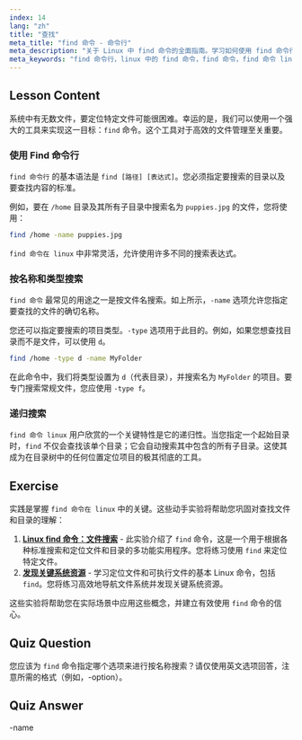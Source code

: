 ```yaml
---
index: 14
lang: "zh"
title: "查找"
meta_title: "find 命令 - 命令行"
meta_description: "关于 Linux 中 find 命令的全面指南。学习如何使用 find 命令行按名称、类型等定位文件和目录。使用强大的 linux find 实用程序增强您的文件管理技能。"
meta_keywords: "find 命令行，linux 中的 find 命令，find 命令，find 命令 linux, 命令 linux find, 文件搜索，目录搜索，linux 教程"
---
```


## Lesson Content

系统中有无数文件，要定位特定文件可能很困难。幸运的是，我们可以使用一个强大的工具来实现这一目标：`find` 命令。这个工具对于高效的文件管理至关重要。

### 使用 Find 命令行

`find 命令行` 的基本语法是 `find [路径] [表达式]`。您必须指定要搜索的目录以及要查找内容的标准。

例如，要在 `/home` 目录及其所有子目录中搜索名为 `puppies.jpg` 的文件，您将使用：

```bash
find /home -name puppies.jpg
```

`find 命令在 linux` 中非常灵活，允许使用许多不同的搜索表达式。

### 按名称和类型搜索

`find 命令` 最常见的用途之一是按文件名搜索。如上所示，`-name` 选项允许您指定要查找的文件的确切名称。

您还可以指定要搜索的项目类型。`-type` 选项用于此目的。例如，如果您想查找目录而不是文件，可以使用 `d`。

```bash
find /home -type d -name MyFolder
```

在此命令中，我们将类型设置为 `d`（代表目录），并搜索名为 `MyFolder` 的项目。要专门搜索常规文件，您应使用 `-type f`。

### 递归搜索

`find 命令 linux` 用户欣赏的一个关键特性是它的递归性。当您指定一个起始目录时，`find` 不仅会查找该单个目录；它会自动搜索其中包含的所有子目录。这使其成为在目录树中的任何位置定位项目的极其彻底的工具。

## Exercise

实践是掌握 `find 命令在 linux` 中的关键。这些动手实验将帮助您巩固对查找文件和目录的理解：

1.  **[Linux find 命令：文件搜索](https://labex.io/zh/labs/linux-linux-find-command-file-searching-219191)** - 此实验介绍了 `find` 命令，这是一个用于根据各种标准搜索和定位文件和目录的多功能实用程序。您将练习使用 `find` 来定位特定文件。
2.  **[发现关键系统资源](https://labex.io/zh/labs/linux-discover-critical-system-resources-388032)** - 学习定位文件和可执行文件的基本 Linux 命令，包括 `find`。您将练习高效地导航文件系统并发现关键系统资源。

这些实验将帮助您在实际场景中应用这些概念，并建立有效使用 `find` 命令的信心。

## Quiz Question

您应该为 `find` 命令指定哪个选项来进行按名称搜索？请仅使用英文选项回答，注意所需的格式（例如，-option）。

## Quiz Answer

-name
